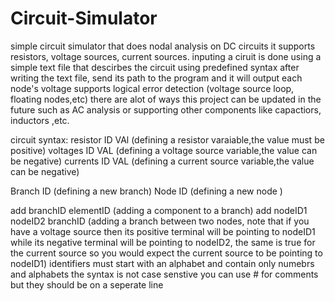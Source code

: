 # Circuit-Simulator
simple circuit simulator that does nodal analysis on DC circuits 
it supports resistors, voltage sources, current sources.
inputing a ciruit is done using a simple text file that descirbes the circuit using predefined syntax
after writing the text file, send its path to the program and it will output each node's voltage
supports logical error detection (voltage source loop, floating nodes,etc)
there are alot of ways this project can be updated in the future such as AC analysis or supporting other components like capactiors, inductors ,etc.


circuit syntax:
resistor ID VAl (defining a resistor varaiable,the value must be positive)
voltages ID VAL (defining a voltage source variable,the value can be negative)
currents ID VAL (defining a current source variable,the value can be negative)

Branch ID       (defining a new branch)
Node   ID       (defining a new node  )

add branchID elementID (adding a component to a branch)
add nodeID1 nodeID2 branchID (adding a branch between two nodes, note that if you have a voltage source then its positive terminal will be pointing to nodeID1 while
                              its negative terminal will be pointing to nodeID2, the same is true for the current source so you would expect the current source to be
                              pointing to nodeID1)
identifiers must start with an alphabet and contain only numebrs and alphabets
the syntax is not case senstive
you can use # for comments but they should be on a seperate line
